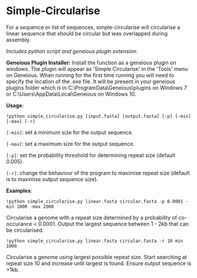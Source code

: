 # Simple-Circularise
For a sequence or list of sequences, simple-circularise will circularise a linear sequence that should be circular but was overlapped during assembly.

_Includes python script and geneious plugin extension._

**Geneious Plugin Installer:** Install the function as a geneious plugin on windows. The plugin will appear as 'Simple Circularise' in the 'Tools' menu on Geneious. When running for the first time running you will need to specify the location of the .exe file. It will be present in your geneious plugins folder which is in C:\ProgramData\Geneious\plugins on Windows 7 or C:\Users\AppData\Local\Geneious on Windows 10.

**Usage**: 
```shell 
!python simple_circularise.py [input.fasta] [output.fasta] [-p] [-min] [-max] [-r]
```
```[-min]```: set a minimum size for the output sequence. 

```[-max]```: set a maximum size for the output sequence.

```[-p]```: set the probability threshold for determining repeat size (default 0.005). 

```[-r]```: change the behaviour of the program to maximise repeat size (default is to maximise output sequence size). 


**Examples**:

```shell
!python simple_circularise.py linear.fasta circular.fasta -p 0.0001 -min 1000 -max 2000
``` 
Circularise a genome with a repeat size determined by a probability of co-occurance < 0.0001. Output the largest sequence between 1 - 2kb  that can be circularised.

```shell
!python simple_circularise.py linear.fasta circular.fasta -r 10 min 1000
```

Circularise a genome using largest possible repeat size. Start searching at repeat size 10 and increase until largest is found. Ensure output sequence is >1kb.
